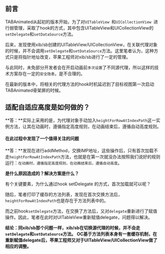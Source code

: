 ## 前言

TABAnimated从起初的版本开始，为了对`UITableView `和`UICollectionView `进行弱管理，采取了hook的方式，其中包含UITableView和UICollectionView的`setDelegate`和`setDataSource`方法。

后来，发现使用xib/sb创建的UITableView/UICollectionView，在关联代理对象的时候，并不会调用`setDelegate`和`setDataSource`方法。这里笔者认为，这种方式只是将指针地址改变，苹果工程师对xib/sb进行了一定的管理。

与此同时，未免部分开发者会在开启动画前`多次设置`了不同源代理，所以这样的技术方案存在一定的`安全隐患`，是不合理的。

在最新的版本中，将相关的代理方法的hook时机延迟到了目标视图第一次启动TABAnimated骨架屏的时候。

## 适配自适应高度是如何做的？

**答：**实际上采用的是，为代理对象手动加入`heightForRowAtIndexPath`这一实例方法，让其在动画时，遵循指定高度规则，在动画结束后，遵循自动高度规则。

#### 在此过程中发现了一个值得关注的问题

**答：**发现在进行addMethod，交换IMP地址，这些操作后，只有首次加载不走`heightForRowAtIndexPath`方法，也就是在第一次就没办法按照我们说好的规则运行：`在动画时，遵循指定高度规则，在动画结束后，遵循自动高度`。

**是什么原因造成的？解决方案是什么？**

有个关键要素，为什么通过hook setDelegate 的方式，首次加载就可以呢？

随后，笔者打印了缓存的方法列表，发现在首次交换方法后，`heightForRowAtIndexPath`也是存在于方法列表中的。

而之前hook`setDelegate`方法，在交换了方法后，又对`delegate`重新进行了赋值操作。因此，笔者在此时对UITableView重新赋值delegate，问题得以解决。

**结论：同xib/sb那个问题一样，xib/sb在切换源代理的时候，并不会走`setDelegate`和`setDataSource`方法。
OC基于方法列表本身有一套缓存机制，在重新赋值delegate后，苹果工程师又对于UITableView/UICollectionView做了相应的调整。**
